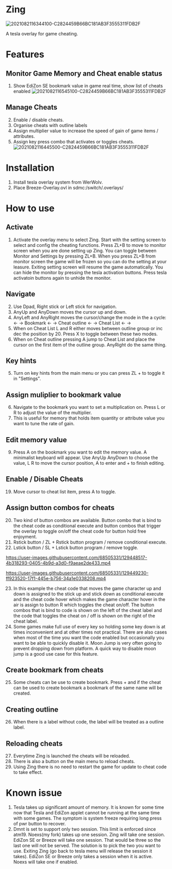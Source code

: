 # Zing
![2021082116344100-C2824459B66BC181AB3F3555311FDB2F](https://user-images.githubusercontent.com/68505331/130316347-40410f40-f96f-4a27-ae43-ee057cfef447.jpg)

A tesla overlay for game cheating. 
# Features 
## Monitor Game Memory and Cheat enable status
1. Show EdiZon SE bookmark value in game real time, show list of cheats enabled
![2021082116545100-C2824459B66BC181AB3F3555311FDB2F](https://user-images.githubusercontent.com/68505331/130316682-941e93df-807a-4e0f-9b57-972228ea7a94.jpg)



## Manage Cheats
2. Enable / disable cheats.
3. Organise cheats with outline labels
4. Assign multiplier value to increase the speed of gain of game items / attributes. 
5. Assign key press combo that activates or toggles cheats.
![2021082116445500-C2824459B66BC181AB3F3555311FDB2F](https://user-images.githubusercontent.com/68505331/130316786-8bf7b233-6439-400d-8797-220e86a23ff5.jpg)

# Installation
1. Install tesla overlay system from WerWolv. 
2. Place Breeze-Overlay.ovl in sdmc:/switch/.overlays/ 

# How to use
## Activate
1. Activate the overlay menu to select Zing. Start with the setting screen to select and config the cheating functions. Press ZL+B to move to monitor screen when you are done setting up Zing. You can toggle between Monitor and Settings by pressing ZL+B. When you press ZL+B from monitor screen the game will be frozen so you can do the setting at your leasure. Exiting setting screen will resume the game automatically. You can hide the monitor by pressing the tesla activation buttons. Press tesla activatoin buttons again to unhide the monitor.
## Navigate
2. Use Dpad, Right stick or Left stick for navigation. 
3. AnyUp and AnyDown moves the cursor up and down.
4. AnyLeft and AnyRight moves the cursor/change the mode in the a cycle: <- -> Bookmark <- -> Cheat outline <- -> Cheat List <- ->
5. When on Cheat List L and R either moves between outline group or inc dec the position by 20. Press X to toggle between these two modes.
6. When on Cheat outline pressing A jump to Cheat List and place the cursor on the first item of the outline group. AnyRight do the same thing.
## Key hints
5. Turn on key hints from the main menu or you can press ZL + to toggle it in "Settings".
## Assign muliplier to bookmark value
6. Navigate to the bookmark you want to set a multiplication on. Press L or R to adjust the value of the multiplier. 
7. This is useful for memory that holds item quantity or attribute value you want to tune the rate of gain.
## Edit memory value
9. Press A on the bookmark you want to edit the memory value. A minimalist keyboard will appear. Use AnyUp AnyDown to choose the value, L R to move the cursor position, A to enter and + to finish editing.
## Enable / Disable Cheats
19. Move cursor to cheat list item, press A to toggle.
## Assign button combos for cheats
20. Two kind of button combos are available. Button combo that is bind to the cheat code as conditional execute and button combos that trigger the overlay to toggle on/off the cheat code for button hold free enjoyment.
4. Rstick button / ZL + Rstick button program / remove conditional execute.
5. Lstick button / SL + Lstick button program / remove toggle. 

https://user-images.githubusercontent.com/68505331/129448517-4b318293-0405-4b9d-a3d0-f9aeae2de433.mp4










https://user-images.githubusercontent.com/68505331/129449230-ff923520-17f1-445e-b756-34a1e0338208.mp4


23. In this example the cheat code that moves the game character up and down is assigned to the stick up and stick down as conditional execute and the cheat code hover which makes the game character hover in the air is assign to button R which toggles the cheat on/off. The button combos that is bind to code is shown on the left of the cheat label and the code that toggles the cheat on / off is shown on the right of the cheat label. 
7. Some games make full use of every key so holding some key down is at times inconvenient and at other times not practical. There are also cases when most of the time you want the code enabled but occasionally you want to be able to quickly disable it. Moon Jump is very often going to prevent dropping down from platform. A quick way to disable moon jump is a good use case for this feature.

## Create bookmark from cheats
25. Some cheats can be use to create bookmark. Press + and if the cheat can be used to create bookmark a bookmark of the same name will be created.
## Creating outline
26. When there is a label without code, the label will be treated as a outline label.
## Reloading cheats
27. Everytime Zing is launched the cheats will be reloaded. 
28. There is also a button on the main menu to reload cheats. 
29. Using Zing there is no need to restart the game for update to cheat code to take effect. 
# Known issue
1. Tesla takes up significant amount of memory. It is known for some time now that Tesla and EdiZon applet cannot be running at the same time with some games. The symptom is system freeze requiring long press of pwr button to recover. 
2. Dmnt is set to support only two session. This limit is enforced since atm19. Noexs(my fork) takes up one session. Zing will take one session. EdiZon SE or Breeze will take one session. That would be three so the last one will not be served. The solution is to pick the two you want to use. Exiting Zing (go back to tesla menu will release the session it takes). EdiZon SE or Breeze only takes a session when it is active. Noexs will take one if enabled.    
